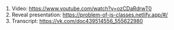 1. Video: https://www.youtube.com/watch?v=ozCDaRdrwT0
2. Reveal presentation: https://problem-of-js-classes.netlify.app/#/
3. Transcript: https://vk.com/doc439514556_555622980